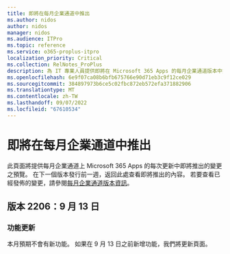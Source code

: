 ```yaml
---
title: 即將在每月企業通道中推出
ms.author: nidos
author: nidos
manager: nidos
ms.audience: ITPro
ms.topic: reference
ms.service: o365-proplus-itpro
localization_priority: Critical
ms.collection: RelNotes_ProPlus
description: 為 IT 專業人員提供即將在 Microsoft 365 Apps 的每月企業通道版本中推出的變更之預覽
ms.openlocfilehash: 6e9f07ca08b6bfb675766e90d71eb3c9f12ce029
ms.sourcegitcommit: 384897973b6ce5c02fbc872eb572efa371882906
ms.translationtype: MT
ms.contentlocale: zh-TW
ms.lasthandoff: 09/07/2022
ms.locfileid: "67610534"
---
```

# <a name="coming-soon-to-the-monthly-enterprise-channel"></a>即將在每月企業通道中推出

此頁面將提供每月企業通道上 Microsoft 365 Apps 的每次更新中即將推出的變更之預覽。 在下一個版本發行前一週，返回此處查看即將推出的內容。 若要查看已經發佈的變更，請參閱[每月企業通道版本資訊](monthly-enterprise-channel.md)。

[//]: # (DO NOT REMOVE)

## <a name="version-2206-september-13"></a>版本 2206：9 月 13 日

[//]: # (DO NOT REMOVE FEATUREDETAILS CONTENT START)
### <a name="feature-updates"></a>功能更新

本月預期不會有新功能。 如果在 9 月 13 日之前新增功能，我們將更新頁面。

[//]: # (DO NOT REMOVE FEATUREDETAILS CONTENT END)



